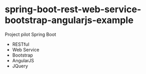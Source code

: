 # spring-boot-rest-web-service-bootstrap-angularjs-example

Project pilot Spring Boot

- RESTful
- Web Service
- Bootstrap
- AngularJS
- JQuery
